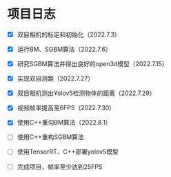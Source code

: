 # 项目日志

- [x] 双目相机的标定和初始化（2022.7.3）

- [x] 运行BM、SGBM算法（2022.7.6）

- [x] 研究SGBM算法并得出良好的open3d模型（2022.7.15）

- [x] 实现双目测距（2022.7.27）

- [x] 双目相机测出Yolov5检测物体的距离（2022.7.29）

- [x] 视频帧率提高至6FPS（2022.7.30）

- [x] 使用C++重勾BM算法（2022.8.1）

- [ ] 使用C++重构SGBM算法

- [ ] 使用TensorRT、C++部署yolov5模型

- [ ] 完成项目，帧率至少达到25FPS

  













